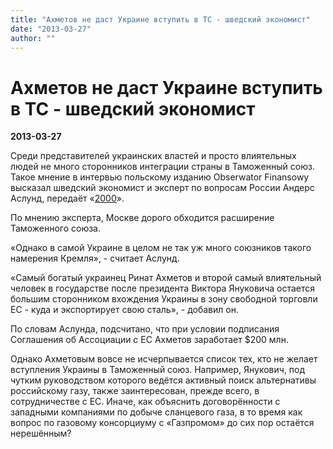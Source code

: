 ```yaml
---
title: "Ахметов не даст Украине вступить в ТС - шведский экономист"
date: "2013-03-27"
author: ""
---
```


# Ахметов не даст Украине вступить в ТС - шведский экономист

**2013-03-27** 

Среди представителей украинских властей и просто влиятельных людей не много сторонников интеграции страны в Таможенный союз. Такое мнение в интервью польскому изданию Obserwator Finansowy высказал шведский экономист и эксперт по вопросам России Андерс Аслунд, передаёт «[2000](http://2000.net.ua/)».

По мнению эксперта, Москве дорого обходится расширение Таможенного союза.

«Однако в самой Украине в целом не так уж много союзников такого намерения Кремля», - считает Аслунд.

«Самый богатый украинец Ринат Ахметов и второй самый влиятельный человек в государстве после президента Виктора Януковича остается большим сторонником вхождения Украины в зону свободной торговли ЕС - куда и экспортирует свою сталь», - добавил он.

По словам Аслунда, подсчитано, что при условии подписания Соглашения об Ассоциации с ЕС Ахметов заработает $200 млн.

Однако Ахметовым вовсе не исчерпывается список тех, кто не желает вступления Украины в Таможенный союз. Например, Янукович, под чутким руководством которого ведётся активный поиск альтернативы российскому газу, также заинтересован, прежде всего, в сотрудничестве с ЕС. Иначе, как объяснить договорённости с западными компаниями по добыче сланцевого газа, в то время как вопрос по газовому консорциуму с «Газпромом» до сих пор остаётся нерешённым?